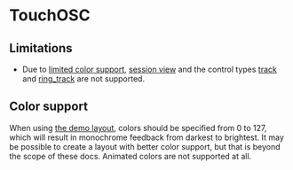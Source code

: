 # TouchOSC

## Limitations

- Due to [limited color support](#color-support), [session view](../../lessons/session-view.md) and the control types [track](../control/track.md) and [ring_track](../control/ring_track.md) are not supported.

## Color support

When using [the demo layout](../../lessons/getting-started/demo-tour/touch-osc.md), colors should be specified from 0 to 127, which will result in monochrome feedback from darkest to brightest.
It may be possible to create a layout with better color support, but that is beyond the scope of these docs.
Animated colors are not supported at all.
